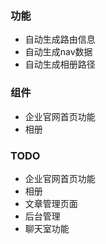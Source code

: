 ### 功能
- 自动生成路由信息
- 自动生成nav数据
- 自动生成相册路径
### 组件
- 企业官网首页功能
- 相册
### TODO
- 企业官网首页功能
- 相册
- 文章管理页面
- 后台管理
- 聊天室功能